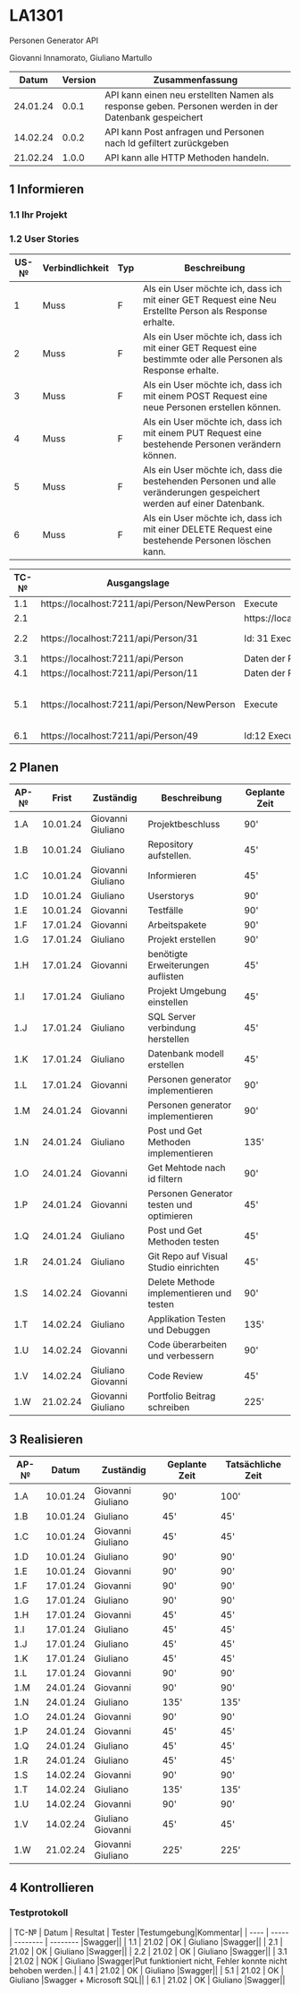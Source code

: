 # LA1301

Personen Generator API

Giovanni Innamorato, Giuliano Martullo

| Datum    | Version | Zusammenfassung                                                                                      |
| -------- | ------- | ---------------------------------------------------------------------------------------------------- |
| 24.01.24 | 0.0.1   | API kann einen neu erstellten Namen als response geben. Personen werden in der Datenbank gespeichert |
| 14.02.24 | 0.0.2   | API kann Post anfragen und Personen nach Id gefiltert zurückgeben                                    |
| 21.02.24 | 1.0.0   | API kann alle HTTP Methoden handeln.                                                                 |

## 1 Informieren

### 1.1 Ihr Projekt

### 1.2 User Stories

| US-№ | Verbindlichkeit | Typ | Beschreibung                                                                                                          |
| ---- | --------------- | --- | --------------------------------------------------------------------------------------------------------------------- |
| 1    | Muss            | F   | Als ein User möchte ich, dass ich mit einer GET Request eine Neu Erstellte Person als Response erhalte.               |
| 2    | Muss            | F   | Als ein User möchte ich, dass ich mit einer GET Request eine bestimmte oder alle Personen als Response erhalte.       |
| 3    | Muss            | F   | Als ein User möchte ich, dass ich mit einem POST Request eine neue Personen erstellen können.                         |
| 4    | Muss            | F   | Als ein User möchte ich, dass ich mit einem PUT Request eine bestehende Personen verändern können.                   |
| 5    | Muss            | F   | Als ein User möchte ich, dass die bestehenden Personen und alle veränderungen gespeichert werden auf einer Datenbank. |
| 6    | Muss            | F   | Als ein User möchte ich, dass ich mit einer DELETE Request eine bestehende Personen löschen kann.                     |


| TC-№ | Ausgangslage     | Eingabe                                         | Erwartete Ausgabe                                                |
| ---- | ---------------- | ----------------------------------------------- | ---------------------------------------------------------------- |
| 1.1  | https://localhost:7211/api/Person/NewPerson| Execute | 201  |
| 2.1| |https://localhost:7211/api/Person  |Execute |201 Alle Personen|
|2.2| https://localhost:7211/api/Person/31|Id: 31 Execute|201 Person mit Id 31|
|3.1|https://localhost:7211/api/Person| Daten der Person nach Vorlage| 201|
|4.1|https://localhost:7211/api/Person/11| Daten der Person| 201|
|5.1|https://localhost:7211/api/Person/NewPerson|Execute| Person auf Datenbank mit neuer Id gespeichert|
|6.1|https://localhost:7211/api/Person/49|Id:12 Execute| 204|

## 2 Planen

| AP-№ | Frist    | Zuständig         | Beschreibung                             | Geplante Zeit |
| ---- | -------- | ----------------- | ---------------------------------------- | ------------- |
| 1.A  | 10.01.24 | Giovanni Giuliano | Projektbeschluss                         | 90'           |
| 1.B  | 10.01.24 | Giuliano          | Repository aufstellen.                   | 45'           |
| 1.C  | 10.01.24 | Giovanni Giuliano | Informieren                              | 45'           |
| 1.D  | 10.01.24 | Giuliano          | Userstorys                               | 90'           |
| 1.E  | 10.01.24 | Giovanni          | Testfälle                                | 90'           |
| 1.F  | 17.01.24 | Giovanni          | Arbeitspakete                            | 90'           |
| 1.G  | 17.01.24 | Giuliano          | Projekt erstellen                        | 90'           |
| 1.H  | 17.01.24 | Giovanni          | benötigte Erweiterungen auflisten        | 45'           |
| 1.I  | 17.01.24 | Giuliano          | Projekt Umgebung einstellen              | 45'           |
| 1.J  | 17.01.24 | Giuliano          | SQL Server verbindung herstellen         | 45'           |
| 1.K  | 17.01.24 | Giuliano          | Datenbank modell erstellen               | 45'           |
| 1.L  | 17.01.24 | Giovanni          | Personen generator implementieren        | 90'           |
| 1.M  | 24.01.24 | Giovanni          | Personen generator implementieren        | 90'           |
| 1.N  | 24.01.24 | Giuliano          | Post und Get Methoden implementieren     | 135'          |
| 1.O  | 24.01.24 | Giovanni          | Get Mehtode nach id filtern              | 90'           |
| 1.P  | 24.01.24 | Giovanni          | Personen Generator testen und optimieren | 45'           |
| 1.Q  | 24.01.24 | Giuliano          | Post und Get Methoden testen             | 45'           |
| 1.R  | 24.01.24 | Giuliano          | Git Repo auf Visual Studio einrichten    | 45'           |
| 1.S  | 14.02.24 | Giovanni          | Delete Methode implementieren und testen | 90'           |
| 1.T  | 14.02.24 | Giuliano          | Applikation Testen und Debuggen          | 135'          |
| 1.U  | 14.02.24 | Giovanni          | Code überarbeiten und verbessern         | 90'           |
| 1.V  | 14.02.24 | Giuliano Giovanni | Code Review                              | 45'           |
| 1.W  | 21.02.24 | Giovanni Giuliano | Portfolio Beitrag schreiben              | 225'          |

## 3 Realisieren

| AP-№ | Datum    | Zuständig         | Geplante Zeit | Tatsächliche Zeit |
| ---- | -------- | ----------------- | ------------- | ----------------- |
| 1.A  | 10.01.24 | Giovanni Giuliano | 90'           | 100'              |
| 1.B  | 10.01.24 | Giuliano          | 45'           | 45'               |
| 1.C  | 10.01.24 | Giovanni Giuliano | 45'           | 45'               |
| 1.D  | 10.01.24 | Giuliano          | 90'           | 90'               |
| 1.E  | 10.01.24 | Giovanni          | 90'           | 90'               |
| 1.F  | 17.01.24 | Giovanni          | 90'           | 90'               |
| 1.G  | 17.01.24 | Giuliano          | 90'           | 90'               |
| 1.H  | 17.01.24 | Giovanni          | 45'           | 45'               |
| 1.I  | 17.01.24 | Giuliano          | 45'           | 45'               |
| 1.J  | 17.01.24 | Giuliano          | 45'           | 45'               |
| 1.K  | 17.01.24 | Giuliano          | 45'           | 45'               |
| 1.L  | 17.01.24 | Giovanni          | 90'           | 90'               |
| 1.M  | 24.01.24 | Giovanni          | 90'           | 90'               |
| 1.N  | 24.01.24 | Giuliano          | 135'          | 135'              |
| 1.O  | 24.01.24 | Giovanni          | 90'           | 90'               |
| 1.P  | 24.01.24 | Giovanni          | 45'           | 45'               |
| 1.Q  | 24.01.24 | Giuliano          | 45'           | 45'               |
| 1.R  | 24.01.24 | Giuliano          | 45'           | 45'               |
| 1.S  | 14.02.24 | Giovanni          | 90'           | 90'               |
| 1.T  | 14.02.24 | Giuliano          | 135'          | 135'              |
| 1.U  | 14.02.24 | Giovanni          | 90'           | 90'               |
| 1.V  | 14.02.24 | Giuliano Giovanni | 45'           | 45'               |
| 1.W  | 21.02.24 | Giovanni Giuliano | 225'          | 225'              |

## 4 Kontrollieren

### Testprotokoll

| TC-№ | Datum | Resultat | Tester   |Testumgebung|Kommentar|
| ---- | ----- | -------- | -------- |Swagger||
| 1.1  | 21.02 | OK       | Giuliano |Swagger||
| 2.1  | 21.02 | OK       | Giuliano |Swagger||
| 2.2  | 21.02 | OK       | Giuliano |Swagger||
| 3.1  | 21.02 | NOK      | Giuliano |Swagger|Put funktioniert nicht, Fehler konnte nicht behoben werden.|
| 4.1  | 21.02 | OK       | Giuliano |Swagger||
| 5.1  | 21.02 | OK       | Giuliano |Swagger + Microsoft SQL||
| 6.1  | 21.02 | OK       | Giuliano |Swagger||


